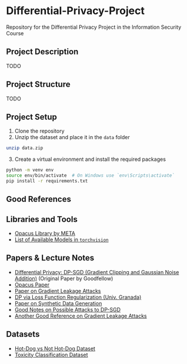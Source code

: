 # Differential-Privacy-Project
Repository for the Differential Privacy Project in the Information Security Course

## Project Description

TODO

## Project Structure

TODO

## Project Setup

1. Clone the repository
2. Unzip the dataset and place it in the `data` folder
```bash
unzip data.zip
```
3. Create a virtual environment and install the required packages
```bash
python -m venv env
source env/bin/activate  # On Windows use `env\Scripts\activate`
pip install -r requirements.txt
```

## Good References

## Libraries and Tools
- [Opacus Library by META](https://opacus.ai/)
- [List of Available Models in `torchvision`](https://pytorch.org/vision/main/models.html#classification)

## Papers & Lecture Notes
- [Differential Privacy: DP-SGD (Gradient Clipping and Gaussian Noise Addition)](https://arxiv.org/pdf/1607.00133) (Original Paper by Goodfellow)
- [Opacus Paper](https://arxiv.org/pdf/2109.12298)
- [Paper on Gradient Leakage Attacks](https://arxiv.org/abs/2004.10397)
- [DP via Loss Function Regularization (Univ. Granada)](https://arxiv.org/abs/2409.17144)
- [Paper on Synthetic Data Generation](https://arxiv.org/pdf/2306.01684)
- [Good Notes on Possible Attacks to DP-SGD](https://www.khoury.northeastern.edu/home/alina/classes/Fall2021/Lecture17_Notes.pdf)
- [Another Good Reference on Gradient Leakage Attacks](https://link.springer.com/article/10.1007/s10462-023-10550-z)

## Datasets
- [Hot-Dog vs Not Hot-Dog Dataset](https://www.kaggle.com/datasets/dansbecker/hot-dog-not-hot-dog/data)
- [Toxicity Classification Dataset](https://www.kaggle.com/c/jigsaw-unintended-bias-in-toxicity-classification/data)